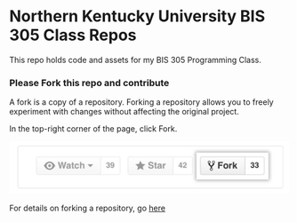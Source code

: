 # Northern Kentucky University BIS 305 Class Repos
This repo holds code and assets for my BIS 305 Programming Class.

### Please Fork this repo and contribute
A fork is a copy of a repository. Forking a repository allows you to freely experiment with changes without affecting the original project. 

In the top-right corner of the page, click Fork.

![Fork Button](https://github.com/BIS305/bis305/blob/master/images/ForkButton.PNG?raw=true)

For details on forking a repository, go <a href="https://docs.github.com/en/github/getting-started-with-github/fork-a-repo" target="_blank">here</a>
